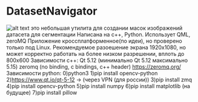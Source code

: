 # DatasetNavigator
![alt text](https://github.com/Pin80/DatasetNavigator/blob/master/screenshot.png?raw=true)
это небольшая утилита для создании масок изображений датасета для сегментации
Написана на c++, Python. Использует QML, zeroMQ 
Приложение кроссплатформенное(по идеи), но проверено только под Linux. Рекомендуемое разоешение экрана 1920х1080, 
но может корректно работать на более низком разрешении, вплоть до 800х600
Зависимости c++:
        Qt 5.12 (минимально Qt 5.12 максимально 5.15)
        zeromq (no binding, c bindings, c++ header) https://zeromq.org/
Зависимости python:
    0)python3
    1)pip install opencv-python
    2)https://www.qt.io/qt-5-12 -> (через VPN (для россии))
    3)pip install zmq
    4)pip install opencv-python
    5)pip install numpy
    6)pip install matplotlib (на будущее)
    7)pip install pillow
    
